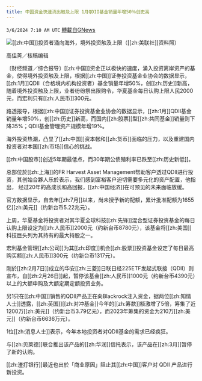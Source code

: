 ```yaml
---
title: 中国资金快速流出触及上限 1月QDII基金销量年增50％创史高
---
```

`3/6/2024 7:10 AM UTC` [轉載自GNews](https://gnews.org/articles/2370824)

![](https://img.ltn.com.tw/Upload/business/page/800/2024/03/06/phpWe5Pee.jpg "")[[zh:中国]]投资者涌向海外，境外投资触及上限（[[zh:美联社]]资料照）

高佳菁／核稿编辑

〔财经频道／综合报导〕[[zh:中国]]资金正以极快的速度，涌入投资离岸资产的基金，使得境外投资触及上限，根据[[zh:中国]]证券投资基金业协会的数据显示，[[zh:1月]]QDII（合格境内机构投资者）基金销量年增50%，创[[zh:历史]]新高，随着境外投资触及上限，业者纷纷祭出限购令，华夏基金每日认购上限人民2000元，而宏利只有[[zh:人民币]]300元。

路透报导，根据[[zh:中国]]证券投资基金业协会的数据显示，[[zh:1月]]QDII基金销量年增50%，创[[zh:历史]]新高，而国内[[zh:股票]]型[[zh:共同基金]]销量则下降35%；QDII基金管理资产规模年增19%。

海外投资热潮，凸显了[[zh:中国]]资本帐和[[zh:货币]]面临的压力，以及重建国内投资者对本国[[zh:市场]]信心的挑战。

[[zh:中国股市]]创近5年期最低点，而30年期公债殖利率已跌至[[zh:历史新低]]。

总部位於[[zh:上海]]的FR Harvest Asset Management帮助客户透过QDII进行投资，其创始合夥人乐於表示，我们感到富裕客户迫切需要多元化的资产配置，他指出， 经过20年的高成长和高回报，[[zh:中国经济]]在可预见的未来面临放缓。

官方数据显示，自去年[[zh:7月]]以来，尚未授予新的配额，累计批准配额为1655亿[[zh:美元]]（约新台币5.22兆元）。

上周，华夏基金将投资者对其华夏全球科技[[zh:先锋]]混合型证券投资基金的每日认购上限设定为[[zh:人民币]]2000元（约新台币8780元），该基金将[[zh:美国]]科技巨头列为其持有的最大持股之一。

宏利基金管理[[zh:公司]]为其[[zh:印度]]机会[[zh:股票]]投资基金设定了每日最高购买额[[zh:人民币]]300元（约新台币1317元）。

刚於[[zh:2月7日]]成立的华安[[zh:三菱]]日联日经225ETF发起式联接（QDII）则宣布，自[[zh:2月26日]]起，暂停该基金[[zh:人民币]]1000元（约新台币4390元）以上的大额申购及大额定期定额投资业务。

另1只在[[zh:中国]]销售的QDII产品正在向Blackrock注入资金，据两位[[zh:知情人士]]透露，[[zh:英国]][[zh:对冲基金]]今年的[[zh:筹款]]额激增了5倍，筹集了近1200万[[zh:美元]]（约新台币3.79亿元），而2023年筹集的资金为210万[[zh:美元]]（约新台币6636万元）。

1位[[zh:消息人士]]表示，今年本地投资者对QDII基金的需求已经疯狂。

与[[zh:贝莱德]]联合推出该产品的[[zh:华润]]信托表示，该产品在[[zh:3月]]暂停了新的认购。

[[zh:渣打银行]]最近也出於「商业原因」阻止其[[zh:中国]]客户对 QDII 产品进行新投资。
